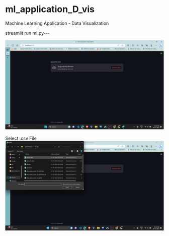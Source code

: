 # ml_application_D_vis
Machine Learning Application - Data Visualization

streamlit run ml.py---


<div align="center">
  <img src="https://github.com/AK1003018/ml_application_D_vis/blob/main/ml1_1.png">
</div>

<br>
Select .csv File

<div align="center">
  <img src="https://github.com/AK1003018/ml_application_D_vis/blob/main/ml1_2.png">
</div>




